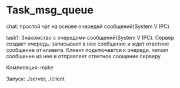 # Task_msg_queue

chat: простой чат на основе очередей сообщений(System V IPC)

task1: Знакомство с очередями сообщений(System V IPC). Сервер создает очередь, записывает в нее сообщение и ждет ответное сообщение от клиента. Клиент подключается к очереди, читает сообщение из нее и отправляет ответное соощение серверу

Компиляция: make

Запуск: ./server, ./client



